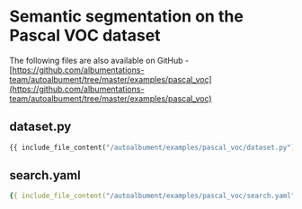 # Semantic segmentation on the Pascal VOC dataset

The following files are also available on GitHub - [https://github.com/albumentations-team/autoalbument/tree/master/examples/pascal_voc](https://github.com/albumentations-team/autoalbument/tree/master/examples/pascal_voc)


## dataset.py
```python
{{ include_file_content("/autoalbument/examples/pascal_voc/dataset.py") }}
```

## search.yaml
```yaml
{{ include_file_content("/autoalbument/examples/pascal_voc/search.yaml") }}
```
